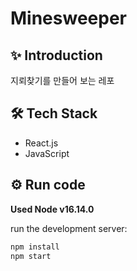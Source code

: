 # Minesweeper

## ✨ Introduction

지뢰찾기를 만들어 보는 레포

## 🛠️ Tech Stack

- React.js
- JavaScript

## ⚙️ Run code

**Used Node v16.14.0**

run the development server:

```bash
npm install
npm start
```
